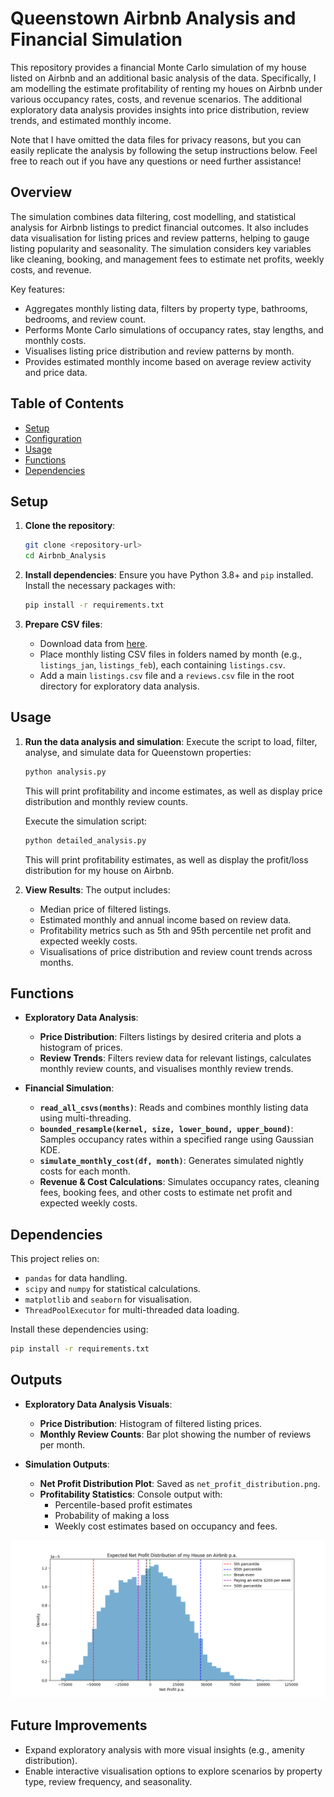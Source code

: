 # Queenstown Airbnb Analysis and Financial Simulation

This repository provides a financial Monte Carlo simulation of my house listed on Airbnb and an additional basic analysis of the data. Specifically, I am modelling the estimate profitability of renting my houes on Airbnb under various occupancy rates, costs, and revenue scenarios. The additional exploratory data analysis provides insights into price distribution, review trends, and estimated monthly income.

Note that I have omitted the data files for privacy reasons, but you can easily replicate the analysis by following the setup instructions below. Feel free to reach out if you have any questions or need further assistance!

## Overview

The simulation combines data filtering, cost modelling, and statistical analysis for Airbnb listings to predict financial outcomes. It also includes data visualisation for listing prices and review patterns, helping to gauge listing popularity and seasonality. The simulation considers key variables like cleaning, booking, and management fees to estimate net profits, weekly costs, and revenue.

Key features:
- Aggregates monthly listing data, filters by property type, bathrooms, bedrooms, and review count.
- Performs Monte Carlo simulations of occupancy rates, stay lengths, and monthly costs.
- Visualises listing price distribution and review patterns by month.
- Provides estimated monthly income based on average review activity and price data.

## Table of Contents
- [Setup](#setup)
- [Configuration](#configuration)
- [Usage](#usage)
- [Functions](#functions)
- [Dependencies](#dependencies)

## Setup

1. **Clone the repository**:
   ```bash
   git clone <repository-url>
   cd Airbnb_Analysis
   ```

2. **Install dependencies**:
   Ensure you have Python 3.8+ and `pip` installed. Install the necessary packages with:
   ```bash
   pip install -r requirements.txt
   ```

3. **Prepare CSV files**:
   - Download data from [here](https://insideairbnb.com/get-the-data/).
   - Place monthly listing CSV files in folders named by month (e.g., `listings_jan`, `listings_feb`), each containing `listings.csv`.
   - Add a main `listings.csv` file and a `reviews.csv` file in the root directory for exploratory data analysis.

## Usage

1. **Run the data analysis and simulation**:
   Execute the script to load, filter, analyse, and simulate data for Queenstown properties:
   ```bash
   python analysis.py
   ```
   This will print profitability and income estimates, as well as display price distribution and monthly review counts.

   Execute the simulation script:
    ```bash
    python detailed_analysis.py
    ```
    This will print profitability estimates, as well as display the profit/loss distribution for my house on Airbnb.
    
2. **View Results**:
   The output includes:
   - Median price of filtered listings.
   - Estimated monthly and annual income based on review data.
   - Profitability metrics such as 5th and 95th percentile net profit and expected weekly costs.
   - Visualisations of price distribution and review count trends across months.

## Functions

- **Exploratory Data Analysis**:
  - **Price Distribution**: Filters listings by desired criteria and plots a histogram of prices.
  - **Review Trends**: Filters review data for relevant listings, calculates monthly review counts, and visualises monthly review trends.

- **Financial Simulation**:
  - **`read_all_csvs(months)`**: Reads and combines monthly listing data using multi-threading.
  - **`bounded_resample(kernel, size, lower_bound, upper_bound)`**: Samples occupancy rates within a specified range using Gaussian KDE.
  - **`simulate_monthly_cost(df, month)`**: Generates simulated nightly costs for each month.
  - **Revenue & Cost Calculations**: Simulates occupancy rates, cleaning fees, booking fees, and other costs to estimate net profit and expected weekly costs.

## Dependencies

This project relies on:
- `pandas` for data handling.
- `scipy` and `numpy` for statistical calculations.
- `matplotlib` and `seaborn` for visualisation.
- `ThreadPoolExecutor` for multi-threaded data loading.

Install these dependencies using:
```bash
pip install -r requirements.txt
```

## Outputs

- **Exploratory Data Analysis Visuals**:
  - **Price Distribution**: Histogram of filtered listing prices.
  - **Monthly Review Counts**: Bar plot showing the number of reviews per month.

- **Simulation Outputs**:
  - **Net Profit Distribution Plot**: Saved as `net_profit_distribution.png`.
  - **Profitability Statistics**: Console output with:
    - Percentile-based profit estimates
    - Probability of making a loss
    - Weekly cost estimates based on occupancy and fees.

![Net Profit Distribution](net_profit_distribution.png)


## Future Improvements

- Expand exploratory analysis with more visual insights (e.g., amenity distribution).
- Enable interactive visualisation options to explore scenarios by property type, review frequency, and seasonality.
